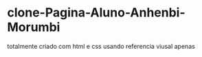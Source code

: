 # clone-Pagina-Aluno-Anhenbi-Morumbi
 totalmente criado com html e css usando referencia viusal apenas
